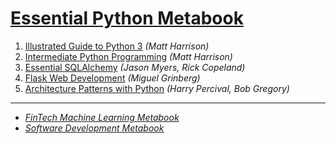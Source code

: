 # [Essential Python Metabook](https://mikelaud.github.io/ESSENTIAL_PYTHON_METABOOK)

1. [Illustrated Guide to Python 3](https://www.amazon.com/Illustrated-Guide-Python-Walkthrough-Illustrations/dp/1977921752) _(Matt Harrison)_ 
2. [Intermediate Python Programming](https://www.amazon.com/Treading-Python-2-Intermediate/dp/149055095X) _(Matt Harrison)_
3. [Essential SQLAlchemy](https://www.amazon.com/Essential-SQLAlchemy-Mapping-Python-Databases/dp/149191646X) _(Jason Myers, Rick Copeland)_
4. [Flask Web Development](https://www.amazon.com/Flask-Web-Development-Developing-Applications/dp/1491991739) _(Miguel Grinberg)_
5. [Architecture Patterns with Python](https://www.amazon.com/Flask-Web-Development-Developing-Applications/dp/1491991739) _(Harry Percival, Bob Gregory)_

---

* [_FinTech Machine Learning Metabook_](https://mikelaud.github.io)
* [_Software Development Metabook_](SOFTWARE_DEVELOPMENT_METABOOK.md)
